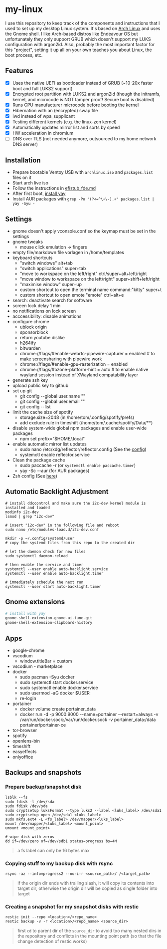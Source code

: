 # my-linux

I use this repository to keep track of the components and instructions that I used to set up my desktop Linux system. It's based on [Arch Linux](https://archlinux.org/) and uses the Gnome shell. I like Arch-based distros like Endeavour OS but unfortunately they only support GRUB which doesn't support my LUKS configuration with argon2id. Also, probably the most important factor for this "project", setting it up all on your own teaches you about Linux, the boot process, etc.

## Features

- [x] Uses the native UEFI as bootloader instead of GRUB (~10-20x faster boot and full LUKS2 support)
- [x] Encrypted root partition with LUKS2 and argon2id (though the initramfs, kernel, and microcode is NOT tamper proof! Secure boot is disabled)
- [x] Runs CPU manufacturer microcode before booting the kernel
- [x] Hibernation with an (encrypted) swap file
- [x] iwd instead of wpa_supplicant
- [x] Testing different kernels (e.g. the linux-zen kernel)
- [x] Automatically updates mirror list and sorts by speed
- [x] HW acceleration in chromium
- [ ] DNS over TLS (not needed anymore, outsourced to my home network DNS server)

## Installation

- Prepare bootable Ventoy USB with `archlinux.iso` and `packages.list` files on it
- Start arch live iso
- Follow the instructions in [efistub_fde.md](/efistub_fde.md)
- After first boot, [install yay](https://github.com/Jguer/yay#installation)
- Install AUR packages with `grep -Po "(?<=^\+\-).+" packages.list | yay -Syu -`

## Settings

- gnome doesn't apply vconsole.conf so the keymap must be set in the settings
- gnome tweaks
  - mouse click emulation -> fingers
- empty file/markdown file vorlagen in /home/templates
- keyboard shortcuts
  - "switch windows" alt+tab
  - "switch applications" super+tab
  - "move to workspace on the left/right" ctrl/super+alt+left/right
  - "move window to workspace on the left/right" super+shift+left/right
  - "maximise window" super+up
  - custom shortcut to open the terminal name command:"kitty" super+t
  - custom shortcut to open emote "emote" ctrl+alt+e
- search: deactivate search for software
- screen lock delay 1 min
- no notifications on lock screen
- acccessibility: disable animations
- configure chrome
  - ublock origin
  - sponsorblock
  - return youtube dislike
  - h264ify
  - bitwarden
  - chrome://flags/#enable-webrtc-pipewire-capturer = enabled # to make screensharing with pipewire work
  - chrome://flags/#enable-gpu-rasterization = enabled
  - chrome://flags/#ozone-platform-hint = auto # to enable native wayland session instead of XWayland compatability layer
- generate ssh key
- upload public key to github
- set up git
  - git config --global user.name "<name>"
  - git config --global user.email "<email>"
  - git config --list
- limit the cache size of spotify
  - storage.size=2048 (in /home/tom/.config/spotify/prefs)
  - add exclude rule in timeshift (/home/tom/.cache/spotify/Data/\*\*)
- disable system-wide global npm packages and enable user-wide packages
  - npm set prefix="$HOME/.local"
- enable automatic mirror list updates
  - sudo nano /etc/xdg/reflector/reflector.config (See the [config](https://github.com/bttger/my-linux/blob/main/reflector.conf))
  - systemctl enable reflector.service
- Clean the package cache
  - sudo paccache -r (or `systemctl enable paccache.timer`)
  - yay -Sc --aur (for AUR packages)
- Zsh config (See [here](https://github.com/bttger/plugin-manager-free-zsh/))

## Automatic Backlight Adjustment

```
# install ddccontrol and make sure the i2c-dev kernel module is installed and loaded
modinfo i2c-dev
lsmod | grep "i2c-dev"

# insert "i2c-dev" in the following file and reboot
sudo nano /etc/modules-load.d/i2c-dev.conf

mkdir -p ~/.config/systemd/user
# copy the systemd files from this repo to the created dir

# let the daemon check for new files
sudo systemctl daemon-reload

# then enable the service and timer
systemctl --user enable auto-backlight.service
systemctl --user enable auto-backlight.timer

# immediately schedule the next run
systemctl --user start auto-backlight.timer
```

## Gnome extensions

```bash
# install with yay
gnome-shell-extension-gnome-ui-tune-git
gnome-shell-extension-clipboard-history

```

## Apps

- google-chrome
- vscodium
  - window.titleBar = custom
- vscodium - marketplace
- docker
  - sudo pacman -Syu docker
  - sudo systemctl start docker.service
  - sudo systemctl enable docker.service
  - sudo usermod -aG docker $USER
  - re-login
- portainer
  - docker volume create portainer_data
  - docker run -d -p 9000:9000 --name=portainer --restart=always -v /var/run/docker.sock:/var/run/docker.sock -v portainer_data:/data portainer/portainer-ce
- tor-browser
- spotify
- openlens-bin
- timeshift
- easyeffects
- onlyoffice

## Backups and snapshots

### Prepare backup/snapshot disk

```
lsblk --fs
sudo fdisk -l /dev/sda
sudo fdisk /dev/sda
sudo cryptsetup luksFormat --type luks2 --label <luks_label> /dev/sda1
sudo cryptsetup open /dev/sda1 <luks_label>
sudo mkfs.ext4 -L <fs_label> /dev/mapper/<luks_label>
mount /dev/mapper/<luks_label> <mount_point>
umount <mount_point>

# wipe disk with zeros
dd if=/dev/zero of=/dev/sdb1 status=progress bs=4M
```

> a fs label can only be 16 bytes max

### Copying stuff to my backup disk with rsync

```
rsync -az --info=progress2 --no-i-r <source_path>/ /<target_path>
```

> if the origin dir ends with trailing slash, it will copy its contents into target dir, otherwise the origin dir will be copied as single folder into target

### Creating a snapshot for my snapshot disks with restic

```
restic init --repo <location>/<repo_name>
restic backup -v -r <location>/<repo_name> <source_dir>

```

> first `cd` to parent dir of the `source_dir` to avoid too many nested dirs in the repository and conflicts in the mounting point path (so that the file change detection of restic works)

